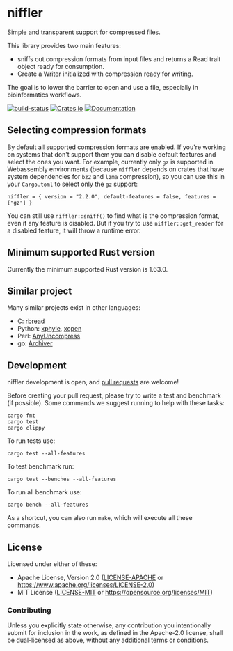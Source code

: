<meta charset="utf-8"/>

# niffler

Simple and transparent support for compressed files.

This library provides two main features:
- sniffs out compression formats from input files and returns a
Read trait object ready for consumption.
- Create a Writer initialized with compression ready for writing.

The goal is to lower the barrier to open and use a file, especially in
bioinformatics workflows.

[![build-status]][github-actions]
[![Crates.io](https://img.shields.io/crates/v/niffler.svg)](https://crates.io/crates/niffler)
[![Documentation](https://docs.rs/niffler/badge.svg)](https://docs.rs/niffler/)

[build-status]: https://github.com/luizirber/niffler/workflows/CI/badge.svg
[github-actions]: https://github.com/luizirber/niffler/actions?query=workflow%3ACI

## Selecting compression formats

By default all supported compression formats are enabled.
If you're working on systems that don't support them you can disable default
features and select the ones you want.
For example,
currently only `gz` is supported in Webassembly environments
(because `niffler` depends on crates that have system dependencies for `bz2` and `lzma` compression),
so you can use this in your `Cargo.toml` to select only the `gz` support:
```
niffler = { version = "2.2.0", default-features = false, features = ["gz"] }
```

You can still use `niffler::sniff()` to find what is the compression format,
even if any feature is disabled.
But if you try to use `niffler::get_reader` for a disabled feature,
it will throw a runtime error.

## Minimum supported Rust version

Currently the minimum supported Rust version is 1.63.0.

## Similar project

Many similar projects exist in other languages:

- C: [rbread](https://github.com/ocxtal/rbread)
- Python: [xphyle](https://github.com/jdidion/xphyle), [xopen](https://github.com/marcelm/xopen)
- Perl: [AnyUncompress](https://perldoc.perl.org/IO/Uncompress/AnyUncompress.html)
- go: [Archiver](https://github.com/mholt/archiver)

## Development

niffler development is open, and [pull requests](https://github.com/luizirber/niffler/pulls) are welcome!

Before creating your pull request, please try to write a test and benchmark (if possible).
Some commands we suggest running to help with these tasks:
```
cargo fmt
cargo test
cargo clippy
```

To run tests use:
```
cargo test --all-features
```

To test benchmark run:
```
cargo test --benches --all-features
```

To run all benchmark use:
```
cargo bench --all-features
```

As a shortcut, you can also run `make`,
which will execute all these commands.

## License

Licensed under either of these:

 * Apache License, Version 2.0 ([LICENSE-APACHE](LICENSE-APACHE) or https://www.apache.org/licenses/LICENSE-2.0)
 * MIT License ([LICENSE-MIT](LICENSE-MIT) or https://opensource.org/licenses/MIT)

### Contributing

Unless you explicitly state otherwise, any contribution you intentionally submit for inclusion in the work, as defined
in the Apache-2.0 license, shall be dual-licensed as above, without any additional terms or conditions.
